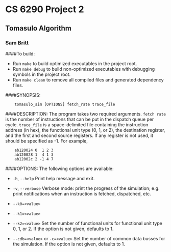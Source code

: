 CS 6290 Project 2
================
Tomasulo Algorithm
------------------------------------
### Sam Britt

####To build:

 - Run `make` to build optimized executables in the project root.
 - Run `make debug` to build non-optimized executables with debugging
   symbols in the project root.
 - Run `make clean` to remove all compiled files and generated
   dependency files.


####SYNOPSIS:

        tomasulo_sim [OPTIONS] fetch_rate trace_file

####DESCRIPTION:
  The program takes two required arguments. `fetch rate` is the number
  of instructions that can be put in the dispatch queue per cycle.
  `trace_file` is a space-delimited file containing the instruction
  address (in hex), the functional unit type (0, 1, or 2), the
  destination register, and the first and second source registers.  If
  any register is not used, it should be specified as -1. For example,

        ab120024 0  1 2 3
        ab120028 1  4 1 3
        ab12002c 2 -1 4 7

####OPTIONS:
  The following options are available:

  - `-h`, `--help`
      Print help message and exit.

  - `-v`, `--verbose`
      Verbose mode: print the progress of the simulation; e.g. print
      notifications when an instruction is fetched, dispatched, etc.

  - `--k0=<value>`
  - `--k1=<value>`
  - `--k2=<value>`
      Set the number of functional units for functional unit type 0,
      1, or 2. If the option is not given, defaults to 1.

  - `--cdb=<value>` or `-c=<value>`
      Set the number of common data busses for the simulation.  If the
      option is not given, defaults to 1.

